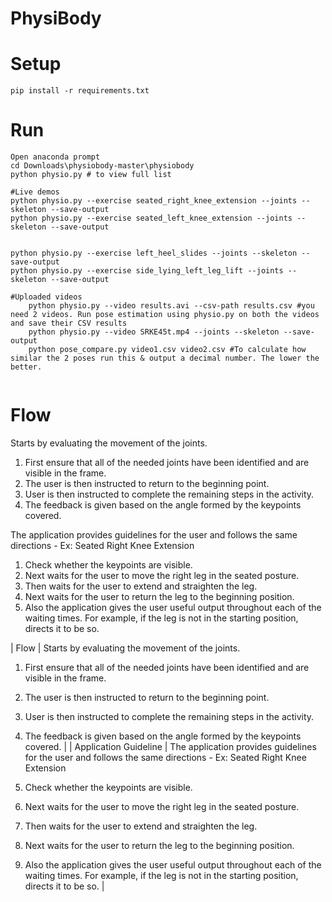 # PhysiBody

# Setup
```shell script
pip install -r requirements.txt
```

# Run
```shell script
Open anaconda prompt
cd Downloads\physiobody-master\physiobody
python physio.py # to view full list

#Live demos
python physio.py --exercise seated_right_knee_extension --joints --skeleton --save-output
python physio.py --exercise seated_left_knee_extension --joints --skeleton --save-output


python physio.py --exercise left_heel_slides --joints --skeleton --save-output
python physio.py --exercise side_lying_left_leg_lift --joints --skeleton --save-output

#Uploaded videos
    python physio.py --video results.avi --csv-path results.csv #you need 2 videos. Run pose estimation using physio.py on both the videos and save their CSV results
    python physio.py --video SRKE45t.mp4 --joints --skeleton --save-output
    python pose_compare.py video1.csv video2.csv #To calculate how similar the 2 poses run this & output a decimal number. The lower the better.


```

# Flow

Starts by evaluating the movement of the joints. 
1.	First ensure that all of the needed joints have been identified and are visible in the frame. 
2.	The user is then instructed to return to the beginning point.
3.	User is then instructed to complete the remaining steps in the activity. 
4.	The feedback is given based on the angle formed by the keypoints covered.

The application provides guidelines for the user and follows the same directions - Ex: Seated Right Knee Extension

1.	Check whether the keypoints are visible.
2.	Next waits for the user to move the right leg in the seated posture. 
3.	Then waits for the user to extend and straighten the leg.
4.	Next waits for the user to return the leg to the beginning position. 
5.	Also the application gives the user useful output throughout each of the waiting times. For example, if the leg is not in the starting position, directs it to be so.

| Flow | Starts by evaluating the movement of the joints. 
1.	First ensure that all of the needed joints have been identified and are visible in the frame. 
2.	The user is then instructed to return to the beginning point.
3.	User is then instructed to complete the remaining steps in the activity. 
4.	The feedback is given based on the angle formed by the keypoints covered. |
| Application Guideline | The application provides guidelines for the user and follows the same directions - Ex: Seated Right Knee Extension

1.	Check whether the keypoints are visible.
2.	Next waits for the user to move the right leg in the seated posture. 
3.	Then waits for the user to extend and straighten the leg.
4.	Next waits for the user to return the leg to the beginning position. 
5.	Also the application gives the user useful output throughout each of the waiting times. For example, if the leg is not in the starting position, directs it to be so. |



